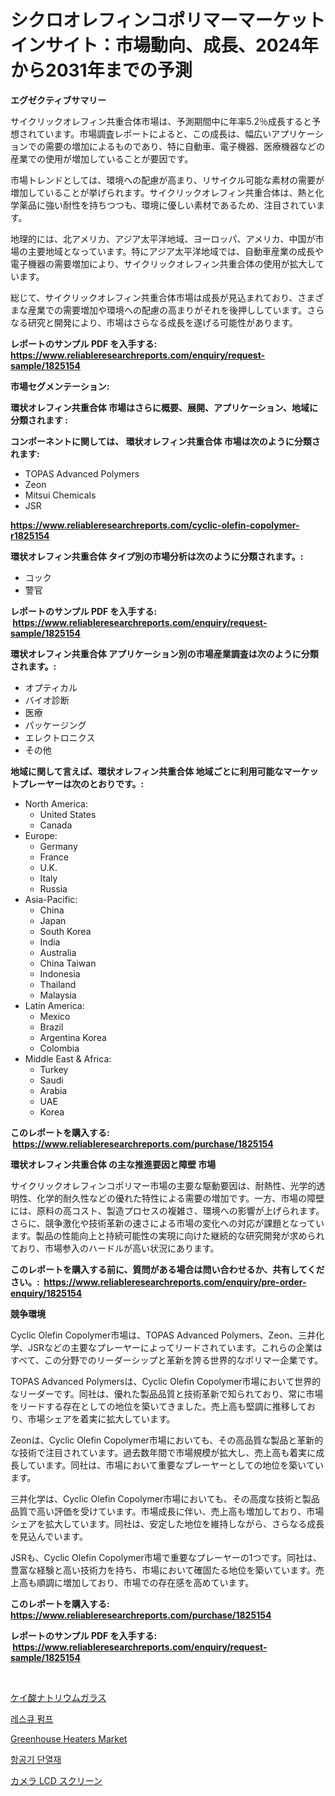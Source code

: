 <p><h1>シクロオレフィンコポリマーマーケットインサイト：市場動向、成長、2024年から2031年までの予測</h1></p><p><strong>エグゼクティブサマリー</strong></p>
<p><p>サイクリックオレフィン共重合体市場は、予測期間中に年率5.2％成長すると予想されています。市場調査レポートによると、この成長は、幅広いアプリケーションでの需要の増加によるものであり、特に自動車、電子機器、医療機器などの産業での使用が増加していることが要因です。</p><p>市場トレンドとしては、環境への配慮が高まり、リサイクル可能な素材の需要が増加していることが挙げられます。サイクリックオレフィン共重合体は、熱と化学薬品に強い耐性を持ちつつも、環境に優しい素材であるため、注目されています。</p><p>地理的には、北アメリカ、アジア太平洋地域、ヨーロッパ、アメリカ、中国が市場の主要地域となっています。特にアジア太平洋地域では、自動車産業の成長や電子機器の需要増加により、サイクリックオレフィン共重合体の使用が拡大しています。</p><p>総じて、サイクリックオレフィン共重合体市場は成長が見込まれており、さまざまな産業での需要増加や環境への配慮の高まりがそれを後押ししています。さらなる研究と開発により、市場はさらなる成長を遂げる可能性があります。</p></p>
<p><strong>レポートのサンプル PDF を入手する: <a href="https://www.reliableresearchreports.com/enquiry/request-sample/1825154">https://www.reliableresearchreports.com/enquiry/request-sample/1825154</a></strong></p>
<p><strong>市場セグメンテーション:</strong></p>
<p><strong> 環状オレフィン共重合体 市場はさらに概要、展開、アプリケーション、地域に分類されます :</strong></p>
<p><strong>コンポーネントに関しては、 環状オレフィン共重合体 市場は次のように分類されます: &nbsp;</strong></p>
<p><ul><li>TOPAS Advanced Polymers</li><li>Zeon</li><li>Mitsui Chemicals</li><li>JSR</li></ul></p>
<p><strong><a href="https://www.reliableresearchreports.com/cyclic-olefin-copolymer-r1825154">https://www.reliableresearchreports.com/cyclic-olefin-copolymer-r1825154</a></strong></p>
<p><strong> 環状オレフィン共重合体 タイプ別の市場分析は次のように分類されます。:</strong></p>
<p><ul><li>コック</li><li>警官</li></ul></p>
<p><strong>レポートのサンプル PDF を入手する: &nbsp;<a href="https://www.reliableresearchreports.com/enquiry/request-sample/1825154">https://www.reliableresearchreports.com/enquiry/request-sample/1825154</a></strong></p>
<p><strong> 環状オレフィン共重合体 アプリケーション別の市場産業調査は次のように分類されます。:</strong></p>
<p><ul><li>オプティカル</li><li>バイオ診断</li><li>医療</li><li>パッケージング</li><li>エレクトロニクス</li><li>その他</li></ul></p>
<p><strong>地域に関して言えば、環状オレフィン共重合体 地域ごとに利用可能なマーケットプレーヤーは次のとおりです。:</strong></p>
<p><ul>
    <li>
        North America:
        <ul>
            <li>United States</li>
            <li>Canada</li>
        </ul>
    </li>
    <li>
        Europe:
        <ul>
            <li>Germany</li>
            <li>France</li>
            <li>U.K.</li>
            <li>Italy</li>
            <li>Russia</li>
        </ul>
    </li>
    <li>
        Asia-Pacific:
        <ul>
            <li>China</li>
            <li>Japan</li>
            <li>South Korea</li>
            <li>India</li>
            <li>Australia</li>
            <li>China Taiwan</li>
            <li>Indonesia</li>
            <li>Thailand</li>
            <li>Malaysia</li>
        </ul>
    </li>
    <li>
        Latin America:
        <ul>
            <li>Mexico</li>
            <li>Brazil</li>
            <li>Argentina Korea</li>
            <li>Colombia</li>
        </ul>
    </li>
    <li>
        Middle East & Africa:
        <ul>
            <li>Turkey</li>
            <li>Saudi</li>
            <li>Arabia</li>
            <li>UAE</li>
            <li>Korea</li>
        </ul>
    </li>
    </ul></p>
<p><strong>このレポートを購入する: &nbsp;<a href="https://www.reliableresearchreports.com/purchase/1825154">https://www.reliableresearchreports.com/purchase/1825154</a></strong></p>
<p><strong>環状オレフィン共重合体 の主な推進要因と障壁 市場</strong></p>
<p><p>サイクリックオレフィンコポリマー市場の主要な駆動要因は、耐熱性、光学的透明性、化学的耐久性などの優れた特性による需要の増加です。一方、市場の障壁には、原料の高コスト、製造プロセスの複雑さ、環境への影響が上げられます。さらに、競争激化や技術革新の速さによる市場の変化への対応が課題となっています。製品の性能向上と持続可能性の実現に向けた継続的な研究開発が求められており、市場参入のハードルが高い状況にあります。</p></p>
<p><strong>このレポートを購入する前に、質問がある場合は問い合わせるか、共有してください。:&nbsp; <a href="https://www.reliableresearchreports.com/enquiry/pre-order-enquiry/1825154">https://www.reliableresearchreports.com/enquiry/pre-order-enquiry/1825154</a></strong></p>
<p><strong>競争環境</strong></p>
<p><p>Cyclic Olefin Copolymer市場は、TOPAS Advanced Polymers、Zeon、三井化学、JSRなどの主要なプレーヤーによってリードされています。これらの企業はすべて、この分野でのリーダーシップと革新を誇る世界的なポリマー企業です。 </p><p>TOPAS Advanced Polymersは、Cyclic Olefin Copolymer市場において世界的なリーダーです。同社は、優れた製品品質と技術革新で知られており、常に市場をリードする存在としての地位を築いてきました。売上高も堅調に推移しており、市場シェアを着実に拡大しています。</p><p>Zeonは、Cyclic Olefin Copolymer市場においても、その高品質な製品と革新的な技術で注目されています。過去数年間で市場規模が拡大し、売上高も着実に成長しています。同社は、市場において重要なプレーヤーとしての地位を築いています。</p><p>三井化学は、Cyclic Olefin Copolymer市場においても、その高度な技術と製品品質で高い評価を受けています。市場成長に伴い、売上高も増加しており、市場シェアを拡大しています。同社は、安定した地位を維持しながら、さらなる成長を見込んでいます。</p><p>JSRも、Cyclic Olefin Copolymer市場で重要なプレーヤーの1つです。同社は、豊富な経験と高い技術力を持ち、市場において確固たる地位を築いています。売上高も順調に増加しており、市場での存在感を高めています。</p></p>
<p><strong>このレポートを購入する: &nbsp; <a href="https://www.reliableresearchreports.com/purchase/1825154">https://www.reliableresearchreports.com/purchase/1825154</a></strong></p>
<p><strong>レポートのサンプル PDF を入手する: &nbsp;<a href="https://www.reliableresearchreports.com/enquiry/request-sample/1825154">https://www.reliableresearchreports.com/enquiry/request-sample/1825154</a></strong><strong></strong></p>
<p>&nbsp;</p>
<p><p><a href="https://medium.com/@jaremington56/%E3%83%8A%E3%83%88%E3%83%AA%E3%82%A6%E3%83%A0%E3%82%B7%E3%83%AA%E3%82%B1%E3%83%BC%E3%83%88%E3%82%AC%E3%83%A9%E3%82%B9%E3%81%AE%E5%B8%82%E5%A0%B4%E8%A6%8F%E6%A8%A1-cagr-%E3%83%88%E3%83%AC%E3%83%B3%E3%83%89-2024-2030-ee128a1d2eb4">ケイ酸ナトリウムガラス</a></p><p><a href="https://medium.com/@fabiancobuc20222022/%EA%B5%AC%EC%A1%B0-%ED%8E%8C%ED%94%84-%EC%8B%9C%EC%9E%A5-%EA%B7%9C%EB%AA%A8-%EC%8B%9C%EC%9E%A5-%EC%A0%84%EB%A7%9D-%EB%B0%8F-%EC%8B%9C%EC%9E%A5-%EC%98%88%EC%B8%A1-2024%EB%85%84%EB%B6%80%ED%84%B0-2031%EB%85%84%EA%B9%8C%EC%A7%80-20b9a5f7155a">레스큐 펌프</a></p><p><a href="https://github.com/Angelnienowdseej3e45z3p8c/Market-Research-Report-List-2/blob/main/greenhouse-heaters-market.md">Greenhouse Heaters Market</a></p><p><a href="https://medium.com/@codinchelcea2022/%ED%95%AD%EA%B3%B5%EA%B8%B0-%EB%8B%A8%EC%97%B4-%EC%9E%AC%EB%A3%8C-%EC%8B%9C%EC%9E%A5-%EB%B3%B4%EA%B3%A0%EC%84%9C%EB%8A%94-%EC%9D%B4-%EC%8B%9C%EC%9E%A5%EC%9D%98-%EC%B5%9C%EC%8B%A0-%ED%8A%B8%EB%A0%8C%EB%93%9C%EC%99%80-%EC%84%B1%EC%9E%A5-%EA%B8%B0%ED%9A%8C%EB%A5%BC-%EB%B3%B4%EC%97%AC%EC%A4%8D%EB%8B%88%EB%8B%A4-3cf87ec10472">항공기 단열재</a></p><p><a href="https://medium.com/@rexkhler2023/%E3%82%AB%E3%83%A1%E3%83%A9%E3%81%AE%E6%B6%B2%E6%99%B6%E7%94%BB%E9%9D%A2%E5%B8%82%E5%A0%B4%E5%88%86%E6%9E%90%E3%81%8A%E3%82%88%E3%81%B32024%E5%B9%B4%E3%81%8B%E3%82%892031%E5%B9%B4%E3%81%BE%E3%81%A7%E3%81%AE%E6%9C%9F%E9%96%93%E3%81%AE%E3%82%B5%E3%82%A4%E3%82%BA%E4%BA%88%E6%B8%AC-0a6029fa1999">カメラ LCD スクリーン</a></p></p>